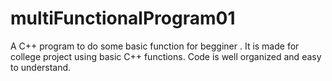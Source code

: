 # multiFunctionalProgram01
A C++ program to do some basic function for begginer  .
It is made for college project using basic C++ functions.
Code is well organized and easy to understand. 
